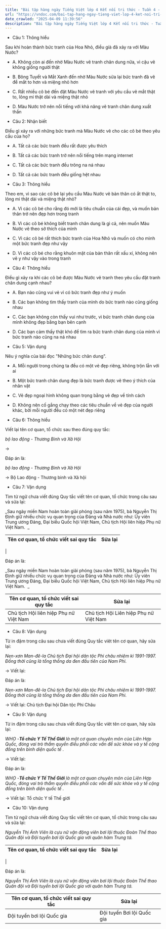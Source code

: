```yaml
---
title: "Bài tập hàng ngày Tiếng Việt lớp 4 Kết nối tri thức - Tuần 4 - Thứ 3 gồm các câu hỏi tổng hợp nội dung Đọc hiểu văn bản và Luyện từ và câu được học ở Tuần 4 trong chương trình Tiếng Việt lớp 4 Tập 1 Kết nối tri thức."
url: "https://vndoc.com/bai-tap-hang-ngay-tieng-viet-lop-4-ket-noi-tri-thuc-tuan-4-thu-3-326654"
date_crawled: "2025-04-09 11:39:56"
description: "Bài tập hàng ngày Tiếng Việt lớp 4 Kết nối tri thức - Tuần 4 - Thứ 3 gồm các câu hỏi tổng hợp nội dung Đọc hiểu văn bản và Luyện từ và câu được học ở Tuần 4 trong chương trình Tiếng Việt lớp 4 Tập 1 Kết nối tri thức."
---
```


* Câu 1:  Thông hiểu

Sau khi hoàn thành bức tranh của Hoa Nhỏ, điều già đã xảy ra với Màu Nước?

  * A. Không còn ai đến nhờ Màu Nước vẽ tranh chân dung nữa, vì cậu vẽ không giống người thật 
  * B. Bông Tuyết và Mắt Xanh đến nhờ Màu Nước sửa lại bức tranh đã vẽ để mắt to hơn và miệng nhỏ hơn 
  * C. Rất nhiều cô bé đến đặt Màu Nước vẽ tranh với yêu cầu vẽ mắt thật to, lông mi thật dài và miệng thật nhỏ 
  * D. Màu Nước trở nên nổi tiếng với khả năng vẽ tranh chân dung xuất thần 



* Câu 2:  Nhận biết

Điều gì xảy ra với những bức tranh mà Màu Nước vẽ cho các cô bé theo yêu cầu của họ?

  * A. Tất cả các bức tranh đều rất được yêu thích 
  * B. Tất cả các bức tranh trở nên nổi tiếng trên mạng internet 
  * C. Tất cả các bức tranh đều trông na ná nhau 
  * D. Tất cả các bức tranh đều giống hệt nhau 



* Câu 3:  Thông hiểu

Theo em, vì sao các cô bé lại yêu cầu Màu Nước vẽ bản thân có ắt thật to, lông mi thật dài và miệng thật nhỏ?

  * A. Vì các cô bé cho rằng đó mới là tiêu chuẩn của cái đẹp, và muốn bản thân trở nên đẹp hơn trong tranh 
  * B. Vì các cô bé không biết tranh chân dung là gì cả, nên muốn Màu Nước vẽ theo sở thích của mình 
  * C. Vì các cô bé rất thích bức tranh của Hoa Nhỏ và muốn có cho mình một bức tranh đẹp như vậy 
  * D. Vì các cô bé cho rằng khuôn mặt của bản thân rất xấu xí, không nên vẽ y như vậy vào trong tranh 



* Câu 4:  Thông hiểu

Điều gì xảy ra khi các cô bé được Màu Nước vẽ tranh theo yêu cầu đặt tranh chân dung cạnh nhau?

  * A. Bạn nào cũng vui vẻ vì có bức tranh đẹp như ý muốn 
  * B. Các bạn không tìm thấy tranh của mình do bức tranh nào cũng giống nhau 
  * C. Các bạn không còn thấy vui như trước, vì bức tranh chân dung của mình không đẹp bằng bạn bên cạnh 
  * D. Các bạn cảm thấy thật khó để tìm ra bức tranh chân dung của mình vì bức tranh nào cũng na ná nhau 



* Câu 5:  Vận dụng

Nêu ý nghĩa của bài đọc "Những bức chân dung".

  * A. Mỗi người trong chúng ta đều có một vẻ đẹp riêng, không trộn lẫn với ai 
  * B. Một bức tranh chân dung đẹp là bức tranh được vẽ theo ý thích của nhân vật 
  * C. Vẻ đẹp ngoại hình không quan trọng bằng vẻ đẹp về tính cách 
  * D. Không nên cố gắng chạy theo các tiêu chuẩn về vẻ đẹp của người khác, bởi mỗi người đều có một nét đẹp riêng 



* Câu 6:  Thông hiểu

Viết lại tên cơ quan, tổ chức sau theo đúng quy tắc:

_bộ lao động - Thương Binh và Xã Hội_

→ 

Đáp án là:

_bộ lao động - Thương Binh và Xã Hội_

→ Bộ Lao động - Thương binh và Xã hội

* Câu 7:  Vận dụng

Tìm từ ngữ chưa viết đúng Quy tắc viết tên cơ quan, tổ chức trong câu sau và sửa lại:

_Sau ngày miền Nam hoàn toàn giải phóng (sau năm 1975), bà Nguyễn Thị Định giữ nhiều chức vụ quan trọng của Đảng và Nhà nước như: Ủy viên Trung ương Đảng, Đại biểu Quốc hội Việt Nam, Chủ tịch Hội liên hiệp Phụ nữ Việt Nam.  _

**Tên cơ quan, tổ chức viết sai quy tắc**| **Sửa lại**  
---|---  
|   
  
Đáp án là:

_Sau ngày miền Nam hoàn toàn giải phóng (sau năm 1975), bà Nguyễn Thị Định giữ nhiều chức vụ quan trọng của Đảng và Nhà nước như: Ủy viên Trung ương Đảng, Đại biểu Quốc hội Việt Nam, Chủ tịch Hội liên hiệp Phụ nữ Việt Nam.  _

**Tên cơ quan, tổ chức viết sai quy tắc**| **Sửa lại**  
---|---  
Chủ tịch Hội liên hiệp Phụ nữ Việt Nam| Chủ tịch Hội Liên hiệp Phụ nữ Việt Nam  
  
* Câu 8:  Vận dụng

Từ in đậm trong câu sau chưa viết đúng Quy tắc viêt tên cơ quan, hãy sửa lại:

_Nen-xơn Man-đê-la Chủ tịch Đại hội dân tộc Phi châu nhiệm kì 1991-1997. Đồng thời cũng là tổng thống da đen đầu tiên của Nam Phi._

→ Viết lại: 

Đáp án là:

_Nen-xơn Man-đê-la Chủ tịch Đại hội dân tộc Phi châu nhiệm kì 1991-1997. Đồng thời cũng là tổng thống da đen đầu tiên của Nam Phi._

→ Viết lại: Chủ tịch Đại hội Dân tộc Phi Châu

* Câu 9:  Vận dụng

Từ in đậm trong câu sau chưa viết đúng Quy tắc viêt tên cơ quan, hãy sửa lại:

_WHO -**Tổ chức Y Tế Thế Giới** là một cơ quan chuyên môn của Liên Hợp Quốc, đóng vai trò thẩm quyền điều phối các vấn đề sức khỏe và y tế cộng đồng trên bình diện quốc tế ._

→ Viết lại: 

Đáp án là:

_WHO -**Tổ chức Y Tế Thế Giới** là một cơ quan chuyên môn của Liên Hợp Quốc, đóng vai trò thẩm quyền điều phối các vấn đề sức khỏe và y tế cộng đồng trên bình diện quốc tế ._

→ Viết lại: Tổ chức Y tế Thế giới

* Câu 10:  Vận dụng

Tìm từ ngữ chưa viết đúng Quy tắc viết tên cơ quan, tổ chức trong câu sau và sửa lại:

_Nguyễn Thị Ánh Viên là cựu nữ vận động viên bơi lội thuộc Đoàn Thể thao Quân đội và Đội tuyển bơi lội Quốc gia với quân hàm Trung tá._

**Tên cơ quan, tổ chức viết sai quy tắc**| **Sửa lại**  
---|---  
|   
  
Đáp án là:

_Nguyễn Thị Ánh Viên là cựu nữ vận động viên bơi lội thuộc Đoàn Thể thao Quân đội và Đội tuyển bơi lội Quốc gia với quân hàm Trung tá._

**Tên cơ quan, tổ chức viết sai quy tắc**| **Sửa lại**  
---|---  
Đội tuyển bơi lội Quốc gia| Đội tuyển Bơi lội Quốc gia
